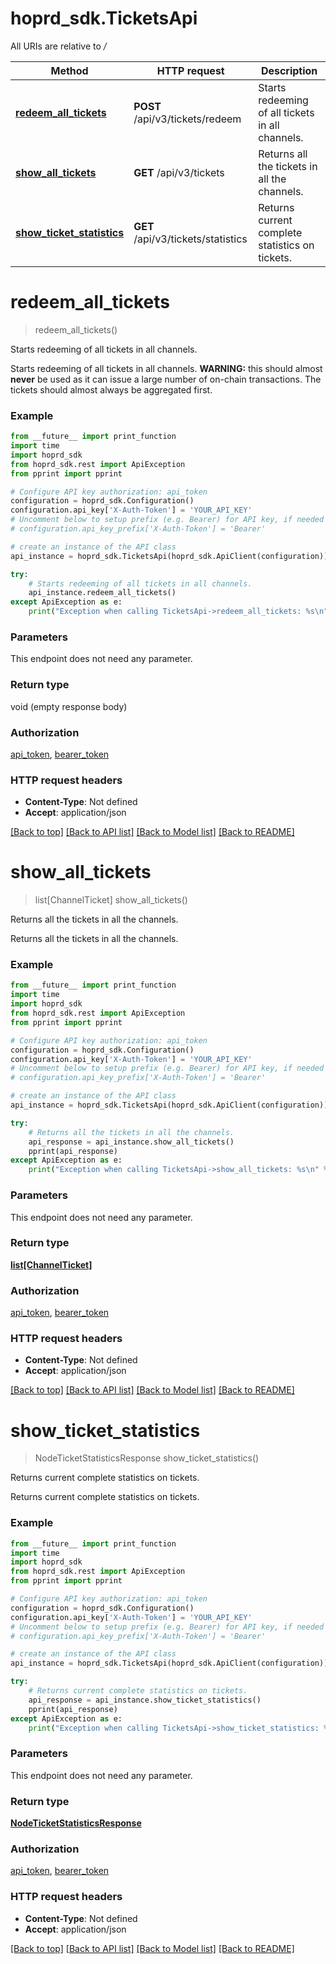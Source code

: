 # hoprd_sdk.TicketsApi

All URIs are relative to */*

Method | HTTP request | Description
------------- | ------------- | -------------
[**redeem_all_tickets**](TicketsApi.md#redeem_all_tickets) | **POST** /api/v3/tickets/redeem | Starts redeeming of all tickets in all channels.
[**show_all_tickets**](TicketsApi.md#show_all_tickets) | **GET** /api/v3/tickets | Returns all the tickets in all the channels.
[**show_ticket_statistics**](TicketsApi.md#show_ticket_statistics) | **GET** /api/v3/tickets/statistics | Returns current complete statistics on tickets.

# **redeem_all_tickets**
> redeem_all_tickets()

Starts redeeming of all tickets in all channels.

Starts redeeming of all tickets in all channels.  **WARNING:** this should almost **never** be used as it can issue a large number of on-chain transactions. The tickets should almost always be aggregated first.

### Example
```python
from __future__ import print_function
import time
import hoprd_sdk
from hoprd_sdk.rest import ApiException
from pprint import pprint

# Configure API key authorization: api_token
configuration = hoprd_sdk.Configuration()
configuration.api_key['X-Auth-Token'] = 'YOUR_API_KEY'
# Uncomment below to setup prefix (e.g. Bearer) for API key, if needed
# configuration.api_key_prefix['X-Auth-Token'] = 'Bearer'

# create an instance of the API class
api_instance = hoprd_sdk.TicketsApi(hoprd_sdk.ApiClient(configuration))

try:
    # Starts redeeming of all tickets in all channels.
    api_instance.redeem_all_tickets()
except ApiException as e:
    print("Exception when calling TicketsApi->redeem_all_tickets: %s\n" % e)
```

### Parameters
This endpoint does not need any parameter.

### Return type

void (empty response body)

### Authorization

[api_token](../README.md#api_token), [bearer_token](../README.md#bearer_token)

### HTTP request headers

 - **Content-Type**: Not defined
 - **Accept**: application/json

[[Back to top]](#) [[Back to API list]](../README.md#documentation-for-api-endpoints) [[Back to Model list]](../README.md#documentation-for-models) [[Back to README]](../README.md)

# **show_all_tickets**
> list[ChannelTicket] show_all_tickets()

Returns all the tickets in all the channels.

Returns all the tickets in all the channels.

### Example
```python
from __future__ import print_function
import time
import hoprd_sdk
from hoprd_sdk.rest import ApiException
from pprint import pprint

# Configure API key authorization: api_token
configuration = hoprd_sdk.Configuration()
configuration.api_key['X-Auth-Token'] = 'YOUR_API_KEY'
# Uncomment below to setup prefix (e.g. Bearer) for API key, if needed
# configuration.api_key_prefix['X-Auth-Token'] = 'Bearer'

# create an instance of the API class
api_instance = hoprd_sdk.TicketsApi(hoprd_sdk.ApiClient(configuration))

try:
    # Returns all the tickets in all the channels.
    api_response = api_instance.show_all_tickets()
    pprint(api_response)
except ApiException as e:
    print("Exception when calling TicketsApi->show_all_tickets: %s\n" % e)
```

### Parameters
This endpoint does not need any parameter.

### Return type

[**list[ChannelTicket]**](ChannelTicket.md)

### Authorization

[api_token](../README.md#api_token), [bearer_token](../README.md#bearer_token)

### HTTP request headers

 - **Content-Type**: Not defined
 - **Accept**: application/json

[[Back to top]](#) [[Back to API list]](../README.md#documentation-for-api-endpoints) [[Back to Model list]](../README.md#documentation-for-models) [[Back to README]](../README.md)

# **show_ticket_statistics**
> NodeTicketStatisticsResponse show_ticket_statistics()

Returns current complete statistics on tickets.

Returns current complete statistics on tickets.

### Example
```python
from __future__ import print_function
import time
import hoprd_sdk
from hoprd_sdk.rest import ApiException
from pprint import pprint

# Configure API key authorization: api_token
configuration = hoprd_sdk.Configuration()
configuration.api_key['X-Auth-Token'] = 'YOUR_API_KEY'
# Uncomment below to setup prefix (e.g. Bearer) for API key, if needed
# configuration.api_key_prefix['X-Auth-Token'] = 'Bearer'

# create an instance of the API class
api_instance = hoprd_sdk.TicketsApi(hoprd_sdk.ApiClient(configuration))

try:
    # Returns current complete statistics on tickets.
    api_response = api_instance.show_ticket_statistics()
    pprint(api_response)
except ApiException as e:
    print("Exception when calling TicketsApi->show_ticket_statistics: %s\n" % e)
```

### Parameters
This endpoint does not need any parameter.

### Return type

[**NodeTicketStatisticsResponse**](NodeTicketStatisticsResponse.md)

### Authorization

[api_token](../README.md#api_token), [bearer_token](../README.md#bearer_token)

### HTTP request headers

 - **Content-Type**: Not defined
 - **Accept**: application/json

[[Back to top]](#) [[Back to API list]](../README.md#documentation-for-api-endpoints) [[Back to Model list]](../README.md#documentation-for-models) [[Back to README]](../README.md)

